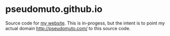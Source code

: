 pseudomuto.github.io
====================

Source code for [my website](http://objective-muto.com/). This is in-progess, but the intent is to point my actual domain <http://pseudomuto.com/> to this source code.
